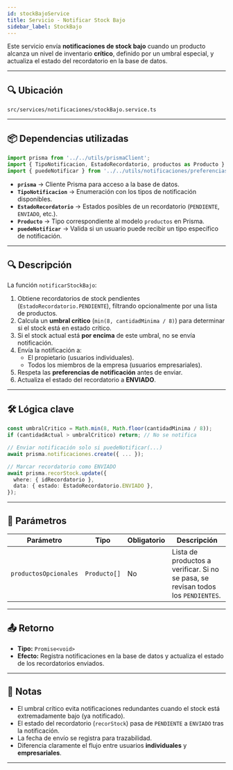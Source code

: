 ```yaml
---
id: stockBajoService
title: Servicio - Notificar Stock Bajo
sidebar_label: StockBajo
---
```



Este servicio envía **notificaciones de stock bajo** cuando un producto alcanza un nivel de inventario **crítico**, definido por un umbral especial, y actualiza el estado del recordatorio en la base de datos.

---

## 🔍 Ubicación

`src/services/notificaciones/stockBajo.service.ts`

---

## 📦 Dependencias utilizadas

```ts
import prisma from '../../utils/prismaClient';
import { TipoNotificacion, EstadoRecordatorio, productos as Producto } from '@prisma/client';
import { puedeNotificar } from '../../utils/notificaciones/preferenciasNotificaciones';
```

* **`prisma`** → Cliente Prisma para acceso a la base de datos.  
* **`TipoNotificacion`** → Enumeración con los tipos de notificación disponibles.  
* **`EstadoRecordatorio`** → Estados posibles de un recordatorio (`PENDIENTE`, `ENVIADO`, etc.).  
* **`Producto`** → Tipo correspondiente al modelo `productos` en Prisma.  
* **`puedeNotificar`** → Valida si un usuario puede recibir un tipo específico de notificación.

---

## 🔍 Descripción

La función `notificarStockBajo`:
1. Obtiene recordatorios de stock pendientes (`EstadoRecordatorio.PENDIENTE`), filtrando opcionalmente por una lista de productos.
2. Calcula un **umbral crítico** (`min(8, cantidadMinima / 8)`) para determinar si el stock está en estado crítico.
3. Si el stock actual está **por encima** de este umbral, no se envía notificación.
4. Envía la notificación a:
   - El propietario (usuarios individuales).
   - Todos los miembros de la empresa (usuarios empresariales).
5. Respeta las **preferencias de notificación** antes de enviar.
6. Actualiza el estado del recordatorio a **ENVIADO**.

---

## 🛠️ Lógica clave

```ts
const umbralCritico = Math.min(8, Math.floor(cantidadMinima / 8));
if (cantidadActual > umbralCritico) return; // No se notifica

// Enviar notificación solo si puedeNotificar(...)
await prisma.notificaciones.create({ ... });

// Marcar recordatorio como ENVIADO
await prisma.recorStock.update({
  where: { idRecordatorio },
  data: { estado: EstadoRecordatorio.ENVIADO },
});
```

---

## 📌 Parámetros

| Parámetro             | Tipo         | Obligatorio | Descripción                                                             |
| --------------------- | ------------ | ----------- | ----------------------------------------------------------------------- |
| `productosOpcionales` | `Producto[]` | No          | Lista de productos a verificar. Si no se pasa, se revisan todos los `PENDIENTES`. |

---

## 📤 Retorno

* **Tipo:** `Promise<void>`  
* **Efecto:** Registra notificaciones en la base de datos y actualiza el estado de los recordatorios enviados.

---

## 📎 Notas

* El umbral crítico evita notificaciones redundantes cuando el stock está extremadamente bajo (ya notificado).
* El estado del recordatorio (`recorStock`) pasa de `PENDIENTE` a `ENVIADO` tras la notificación.
* La fecha de envío se registra para trazabilidad.
* Diferencia claramente el flujo entre usuarios **individuales** y **empresariales**.

---